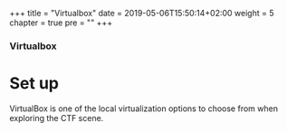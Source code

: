 +++
title = "Virtualbox"
date = 2019-05-06T15:50:14+02:00
weight = 5
chapter = true
pre = "<b></b>"
+++

### Virtualbox

# Set up

VirtualBox is one of the local virtualization options to choose from when exploring the CTF scene. 